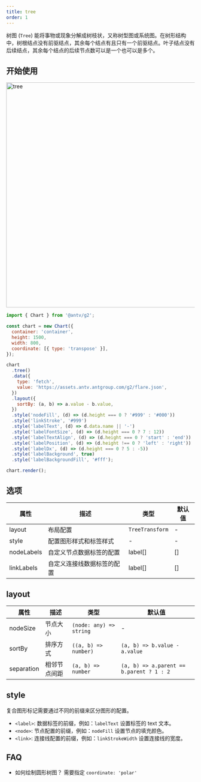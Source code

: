```yaml
---
title: tree
order: 1
---
```


树图 (`Tree`) 能将事物或现象分解成树枝状，又称树型图或系统图。在树形结构中，树根结点没有前驱结点，其余每个结点有且只有一个前驱结点。叶子结点没有后续结点，其余每个结点的后续节点数可以是一个也可以是多个。

## 开始使用

<img alt="tree" src="https://mdn.alipayobjects.com/huamei_qa8qxu/afts/img/A*srsgT7Tb6jQAAAAAAAAAAAAADmJ7AQ/original
" width="600" />

```js
import { Chart } from '@antv/g2';

const chart = new Chart({
  container: 'container',
  height: 1500,
  width: 800,
  coordinate: [{ type: 'transpose' }],
});

chart
  .tree()
  .data({
    type: 'fetch',
    value: 'https://assets.antv.antgroup.com/g2/flare.json',
  })
  .layout({
    sortBy: (a, b) => a.value - b.value,
  })
  .style('nodeFill', (d) => (d.height === 0 ? '#999' : '#000'))
  .style('linkStroke', '#999')
  .style('labelText', (d) => d.data.name || '-')
  .style('labelFontSize', (d) => (d.height === 0 ? 7 : 12))
  .style('labelTextAlign', (d) => (d.height === 0 ? 'start' : 'end'))
  .style('labelPosition', (d) => (d.height !== 0 ? 'left' : 'right'))
  .style('labelDx', (d) => (d.height === 0 ? 5 : -5))
  .style('labelBackground', true)
  .style('labelBackgroundFill', '#fff');

chart.render();
```

## 选项

| 属性       | 描述                       | 类型            | 默认值 |
| ---------- | -------------------------- | --------------- | ------ |
| layout     | 布局配置                   | `TreeTransform` | -      |
| style      | 配置图形样式和标签样式     | -               | -      |
| nodeLabels | 自定义节点数据标签的配置   | label[]         | []     |
| linkLabels | 自定义连接线数据标签的配置 | label[]         | []     |

## layout

| 属性       | 描述         | 类型                    | 默认值                                   |
| ---------- | ------------ | ----------------------- | ---------------------------------------- |
| nodeSize   | 节点大小     | `(node: any) => string` | -                                        |
| sortBy     | 排序方式     | `((a, b) => number)`    | `(a, b) => b.value - a.value`            |
| separation | 相邻节点间距 | `(a, b) => number`      | `(a, b) => a.parent == b.parent ? 1 : 2` |

## style

复合图形标记需要通过不同的前缀来区分图形的配置。

- `<label>`: 数据标签的前缀，例如：`labelText` 设置标签的 text 文本。
- `<node>`: 节点配置的前缀，例如：`nodeFill` 设置节点的填充颜色。
- `<link>`: 连接线配置的前缀，例如：`linkStrokeWidth` 设置连接线的宽度。

## FAQ

- 如何绘制圆形树图？
  需要指定 `coordinate: 'polar'`
